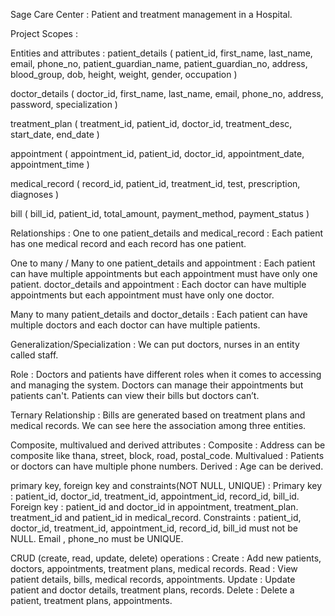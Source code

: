 Sage Care Center : Patient and treatment management in a Hospital.

Project Scopes :

Entities and attributes :
patient_details ( patient_id, first_name, last_name, email, phone_no, patient_guardian_name, patient_guardian_no, address, blood_group, dob, height, weight, gender, occupation )

doctor_details ( doctor_id, first_name, last_name, email, phone_no, address, password, specialization )

treatment_plan ( treatment_id, patient_id, doctor_id, treatment_desc, start_date, end_date )

appointment ( appointment_id, patient_id, doctor_id, appointment_date, appointment_time )

medical_record ( record_id, patient_id, treatment_id, test, prescription, diagnoses )

bill ( bill_id, patient_id, total_amount, payment_method, payment_status )

Relationships :
	One to one
patient_details and medical_record : Each patient has one medical record and each record has one patient.
	
One to many / Many to one
patient_details and appointment : Each patient can have multiple appointments but each appointment must have only one patient.
doctor_details and appointment : Each doctor can have multiple appointments but each appointment must have only one doctor.
	
Many to many
patient_details and doctor_details : Each patient can have multiple doctors and each doctor can have multiple patients.

Generalization/Specialization :
We can put doctors, nurses in an entity called staff.


Role : 
Doctors and patients have different roles when it comes to accessing and managing the system. Doctors can manage their appointments but patients can't. Patients can view their bills but doctors can’t.

Ternary Relationship :
Bills are generated based on treatment plans and medical records. We can see here the association among three entities.

Composite, multivalued and derived attributes :
Composite : Address can be composite like thana, street, block, road, postal_code.
Multivalued : Patients or doctors can have multiple phone numbers.
Derived : Age can be derived.

primary key, foreign key and constraints(NOT NULL, UNIQUE) :
Primary key : patient_id, doctor_id, treatment_id, appointment_id, record_id, bill_id.
Foreign key : patient_id and doctor_id in appointment, treatment_plan. treatment_id and patient_id in medical_record.
Constraints : patient_id, doctor_id, treatment_id, appointment_id, record_id, bill_id must not be NULL. Email , phone_no must be UNIQUE.

CRUD (create, read, update, delete) operations :
Create : Add new patients, doctors, appointments, treatment plans, medical records.
Read : View patient details, bills, medical records, appointments.
Update : Update patient and doctor details, treatment plans, records.
Delete : Delete a patient, treatment plans, appointments.